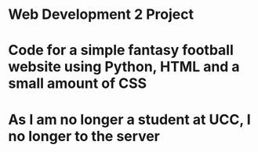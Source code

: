 # Web Development 2 Project

# Code for a simple fantasy football website using Python, HTML and a small amount of CSS

# As I am no longer a student at UCC, I no longer to the server
